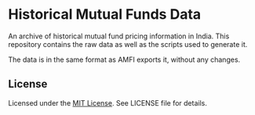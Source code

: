 # Historical Mutual Funds Data

An archive of historical mutual fund pricing information in India. This repository contains the raw data as well as the scripts used to generate it.

The data is in the same format as AMFI exports it, without any changes. 

## License

Licensed under the [MIT License](https://nemo.mit-license.org/). See LICENSE file for details.